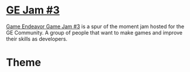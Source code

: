# [GE Jam #3](https://itch.io/jam/ge-jam-3)

[Game Endeavor Game Jam #3](https://itch.io/jam/ge-jam-3) is a spur of the moment jam hosted for the GE Community. A group of people that want to make games and improve their skills as developers.

# Theme

